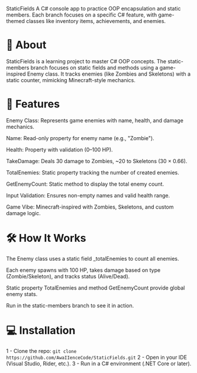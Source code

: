 StaticFields
A C# console app to practice OOP encapsulation and static members. Each branch focuses on a specific C# feature, with game-themed classes like inventory items, achievements, and enemies.

# 📖 About
StaticFields is a learning project to master C# OOP concepts. The static-members branch focuses on static fields and methods using a game-inspired Enemy class. It tracks enemies (like Zombies and Skeletons) with a static counter, mimicking Minecraft-style mechanics.

# 🚀 Features

Enemy Class: Represents game enemies with name, health, and damage mechanics.

Name: Read-only property for enemy name (e.g., "Zombie").

Health: Property with validation (0–100 HP).

TakeDamage: Deals 30 damage to Zombies, ~20 to Skeletons (30 × 0.66).

TotalEnemies: Static property tracking the number of created enemies.

GetEnemyCount: Static method to display the total enemy count.

Input Validation: Ensures non-empty names and valid health range.

Game Vibe: Minecraft-inspired with Zombies, Skeletons, and custom damage logic.

# 🛠️ How It Works

The Enemy class uses a static field _totalEnemies to count all enemies.

Each enemy spawns with 100 HP, takes damage based on type (Zombie/Skeleton), and tracks status (Alive/Dead).

Static property TotalEnemies and method GetEnemyCount provide global enemy stats.

Run in the static-members branch to see it in action.

# 💻 Installation

1 - Clone the repo: ``` git clone https://github.com/AwaIIenceCode/StaticFields.git ```
2 - Open in your IDE (Visual Studio, Rider, etc.).
3 - Run in a C# environment (.NET Core or later).
